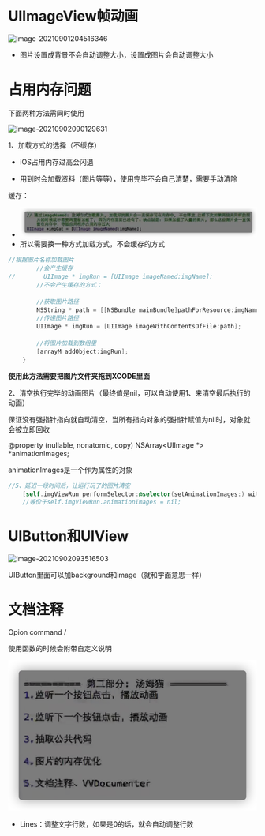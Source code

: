 # UIImageView帧动画

![image-20210901204516346](%E5%81%87%E6%B1%A4%E5%A7%86%E7%8C%AB.assets/image-20210901204516346.png)

- 图片设置成背景不会自动调整大小，设置成图片会自动调整大小

# 占用内存问题

下面两种方法需同时使用

![image-20210902090129631](%E5%81%87%E6%B1%A4%E5%A7%86%E7%8C%AB.assets/image-20210902090129631.png)

1、加载方式的选择（不缓存）

- iOS占用内存过高会闪退

- 用到时会加载资料（图片等等），使用完毕不会自己清楚，需要手动清除

缓存：

- ![](%E5%81%87%E6%B1%A4%E5%A7%86%E7%8C%AB.assets/image-20210902082456403.png)
- 所以需要换一种方式加载方式，不会缓存的方式

```objective-c
//根据图片名称加载图片
        //会产生缓存
//        UIImage * imgRun = [UIImage imageNamed:imgName];
        //不会产生缓存的方式：
        
        //获取图片路径
        NSString * path = [[NSBundle mainBundle]pathForResource:imgName ofType:nil];
        //传递图片路径
        UIImage * imgRun = [UIImage imageWithContentsOfFile:path];
        
        //将图片加载到数组里
        [arrayM addObject:imgRun];
    }
```

**使用此方法需要把图片文件夹拖到XCODE里面**

2、清空执行完毕的动画图片（最终值是nil，可以自动使用1、来清空最后执行的动画）

保证没有强指针指向就自动清空，当所有指向对象的强指针赋值为nil时，对象就会被立即回收

@property (nullable, nonatomic, copy) NSArray<UIImage *> *animationImages;

animationImages是一个作为属性的对象

```objective-c
//5、延迟一段时间后，让运行玩了的图片清空
    [self.imgViewRun performSelector:@selector(setAnimationImages:) withObject:nil afterDelay:self.imgViewRun.animationImages.count * 1];
    //等价于self.imgViewRun.animationImages = nil;
```

# UIButton和UIView

![image-20210902093516503](%E5%81%87%E6%B1%A4%E5%A7%86%E7%8C%AB.assets/image-20210902093516503.png)

UIButton里面可以加background和image（就和字面意思一样）

# 文档注释

Opion command /

使用函数的时候会附带自定义说明

![image-20210902151537070](%E5%81%87%E6%B1%A4%E5%A7%86%E7%8C%AB.assets/image-20210902151537070.png)

- Lines：调整文字行数，如果是0的话，就会自动调整行数
